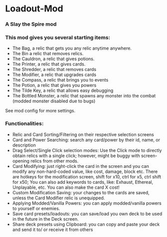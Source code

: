 # Loadout-Mod
### A Slay the Spire mod

### This mod gives you several starting items:
- The Bag, a relic that gets you any relic anytime anywhere.
- The Bin a relic that removes relics.
- The Cauldron, a relic that gives potions.
- The Printer, a relic that gives cards.
- The Shredder, a relic that removes cards
- The Modifier, a relic that upgrades cards
- The Compass, a relic that brings you to events
- The Potion, a relic that gives you powers
- The Tilde Key, a relic that allows easy debugging
- The Bottled Monster, a relic that spawns any monster into the combat (modded monster disabled due to bugs)

See mod config for more settings.

### Functionalities:
- Relic and Card Sorting/Filtering on their respective selection screens
- Card and Power Searching: search any card/power by their id, name, or description
- Drag Select/Single Click selection modes: Use the Click mode to directly obtain relics with a single click; however, might be buggy with screen-opening relics from other mods.
- Card Modifying: just right-click the card in the screen and you can modify any non-hard-coded value, like cost, damage, block etc. There are hotkeys for the modification screen, shift for x10, ctrl for x5, ctrl shift for x50; You can also add keywords to cards, like: Exhaust, Ethereal, Unplayable, etc. You can also make the card X cost!
- Custom Modification Saving: your changes to the cards are saved, unless the Card Modifier relic is unequipped.
- Applying Modded/Vanilla Powers: you can apply modded/vanilla powers to yourself or enemies.
- Save card presets/loadouts: you can save/load you own deck to be used in the future in the Deck screen.
- Share deck presets using Clipboard: you can copy and paste your deck and send it to/ or receive it from others
